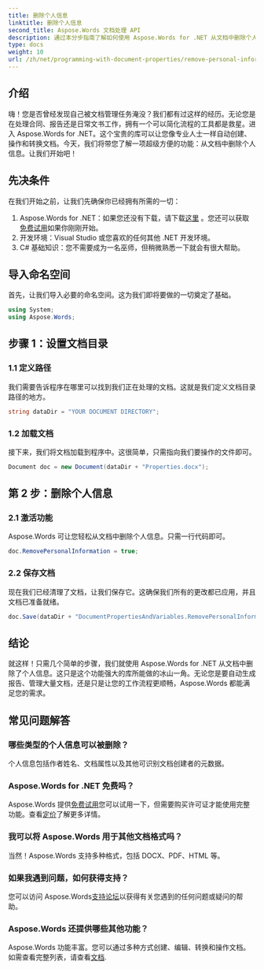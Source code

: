 ```yaml
---
title: 删除个人信息
linktitle: 删除个人信息
second_title: Aspose.Words 文档处理 API
description: 通过本分步指南了解如何使用 Aspose.Words for .NET 从文档中删除个人信息。简化文档管理。
type: docs
weight: 10
url: /zh/net/programming-with-document-properties/remove-personal-information/
---
```

## 介绍

嗨！您是否曾经发现自己被文档管理任务淹没？我们都有过这样的经历。无论您是在处理合同、报告还是日常文书工作，拥有一个可以简化流程的工具都是救星。进入 Aspose.Words for .NET。这个宝贵的库可以让您像专业人士一样自动创建、操作和转换文档。今天，我们将带您了解一项超级方便的功能：从文档中删除个人信息。让我们开始吧！

## 先决条件

在我们开始之前，让我们先确保你已经拥有所需的一切：

1.  Aspose.Words for .NET：如果您还没有下载，请下载[这里](https://releases.aspose.com/words/net/) 。您还可以获取[免费试用](https://releases.aspose.com/)如果你刚刚开始。
2. 开发环境：Visual Studio 或您喜欢的任何其他 .NET 开发环境。
3. C# 基础知识：您不需要成为一名巫师，但稍微熟悉一下就会有很大帮助。

## 导入命名空间

首先，让我们导入必要的命名空间。这为我们即将要做的一切奠定了基础。

```csharp
using System;
using Aspose.Words;
```

## 步骤 1：设置文档目录

### 1.1 定义路径

我们需要告诉程序在哪里可以找到我们正在处理的文档。这就是我们定义文档目录路径的地方。

```csharp
string dataDir = "YOUR DOCUMENT DIRECTORY";
```

### 1.2 加载文档

接下来，我们将文档加载到程序中。这很简单，只需指向我们要操作的文件即可。

```csharp
Document doc = new Document(dataDir + "Properties.docx");
```

## 第 2 步：删除个人信息

### 2.1 激活功能

Aspose.Words 可让您轻松从文档中删除个人信息。只需一行代码即可。

```csharp
doc.RemovePersonalInformation = true;
```

### 2.2 保存文档

现在我们已经清理了文档，让我们保存它。这确保我们所有的更改都已应用，并且文档已准备就绪。

```csharp
doc.Save(dataDir + "DocumentPropertiesAndVariables.RemovePersonalInformation.docx");
```

## 结论

就这样！只需几个简单的步骤，我们就使用 Aspose.Words for .NET 从文档中删除了个人信息。这只是这个功能强大的库所能做的冰山一角。无论您是要自动生成报告、管理大量文档，还是只是让您的工作流程更顺畅，Aspose.Words 都能满足您的需求。

## 常见问题解答

### 哪些类型的个人信息可以被删除？

个人信息包括作者姓名、文档属性以及其他可识别文档创建者的元数据。

### Aspose.Words for .NET 免费吗？

 Aspose.Words 提供[免费试用](https://releases.aspose.com/)您可以试用一下，但需要购买许可证才能使用完整功能。查看[定价](https://purchase.aspose.com/buy)了解更多详情。

### 我可以将 Aspose.Words 用于其他文档格式吗？

当然！Aspose.Words 支持多种格式，包括 DOCX、PDF、HTML 等。 

### 如果我遇到问题，如何获得支持？

您可以访问 Aspose.Words[支持论坛](https://forum.aspose.com/c/words/8)以获得有关您遇到的任何问题或疑问的帮助。

### Aspose.Words 还提供哪些其他功能？

Aspose.Words 功能丰富。您可以通过多种方式创建、编辑、转换和操作文档。如需查看完整列表，请查看[文档](https://reference.aspose.com/words/net/).